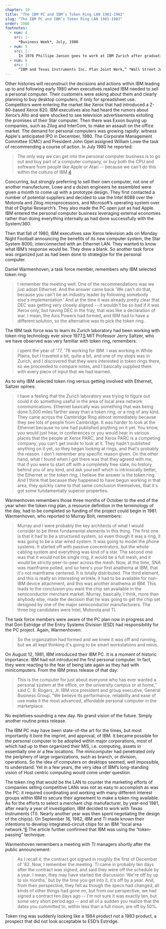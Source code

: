 ```yaml
---
chapter: 10
title: "The IBM PC and IBM’s Token Ring LAN 1981-1982"
slug: "The IBM PC and IBM’s Token Ring LAN 1981-1982"
order: 1006
footnotes:
  - num: 4
    src: |-
      *Business Week*, July, 1980 
  - num: 5
    src: |- 
      In 1976 Phillipe Janson goes to work at IBM Zurich after graduating from MIT.
  - num: 6
    src: |- 
      “IBM and Texas Instruments Inc. Plan Joint Work,” *Wall Street Journal*, Sept. 16, 1982, p.13 
---
```


Other histories will reconstruct the decisions and actions within IBM leading up to and following early 1980 when executives realized IBM needed to sell a personal computer. Their customers were asking about them and clearly planning to buy desktop computers, if only for spreadsheet use. Competitors were entering the market like Xerox that had introduced a Z-80-based Xerox 820. IBM executives also had heard the rumors about Xerox’s Alto and were shocked to see television advertisements extolling the promises of their Star computer. Then there was Exxon buying up companies, such as Zilog and InterCom, to make an assault on the office market. The demand for personal computers was growing rapidly: witness Apple's anticipated IPO in December, 1980. The Corporate Management Committee (CMC) and President John Opel assigned William Lowe the task of recommending a course of action. In July 1980 he reported:

>The only way we can get into the personal computer business is to go out and buy part of a computer company, or buy both the CPU and software from people like Apple or Atari -- because we can't do this within the culture of IBM.<a name="fnloc4" href="#fn4">4</a>

Concurring, but strongly preferring to sell their own computer, not one of another manufacturer, Lowe and a dozen engineers he assembled were given a month to come up with a prototype design. They first contacted a number of potential suppliers and decided to use the Intel 8088 over the Motorola and Zilog microprocessors, and Microsoft’s operating system over that of Digital Research’s. They also made the PC open just as had Apple. IBM entered the personal computer business leveraging external economies rather than doing everything internally as had done successfully with the System/360.

Then that fall of 1980, IBM executives saw Xerox television ads on Monday Night Football announcing the benefits of its new computer system, the Star System 8000, interconnected with an Ethernet LAN. They wanted to know what IBM’s response would be. They drew a blank. So another task force was organized just as had been done to strategize for the personal computer.

Daniel Warmenhoven, a task force member, remembers why IBM selected token ring:

>I remember the meeting well. One of the recommendations was we just adopt Ethernet. And the answer came back 'We can't do that, because you can't be an industry leader by following somebody else's implementation.'  And at the time it was already pretty clear that DEC was getting very closely aligned -- it wouldn't be so bad if it was Xerox only, but having DEC in the fray, that was like a declaration of war. I mean, the Axis Powers had formed, and IBM had to have a different solution, so the alternative was to pick the token ring.

The IBM task force was to learn its Zurich laboratory had been working with token ring technology ever since 1977.<a name="fnloc5" href="#fn5">5</a> MIT Professor Jerry Saltzer, who we have observed was very familiar with token ring, remembers:

>I spent the year of '77, '78 working for IBM. I was working in White Plains, but I traveled a bit, quite a bit, and one of my stops was in Zurich, and I discovered that they were interested in token rings there, so we proceeded to compare notes, and I basically supplied them with every piece of input that we had learned.

As to why IBM selected token ring versus getting involved with Ethernet, Saltzer opines:

>I have a feeling that the Zurich laboratory was trying to figure out could it do something useful in the area of local area network communications. Ethernet basically was something that was being done 5,000 miles farther away than a token ring, or a ring of any kind. They came across the Cambridge Ring almost immediately because they see lots of people from Cambridge. It was harder to look at the Ethernet because no one had published anything on it yet. You know, you would just hear, in conferences or you would hear in various places that the people at Xerox PARC, and Xerox PARC is a competing company, you can't get inside to look at it. They hadn't published anything on it yet, so they began looking at rings, and that's probably the reason. I don't remember any specific reason given. On the other hand, what I found when I got there was that they agreed with me, that if you were to start off with a completely free slate, no history behind you of any kind, and ask yourself which is intrinsically better, the Ethernet or the token ring, I believe the answer is the token ring. And I think that because they happened to have begun working in that area, they quickly came to that same conclusion themselves, that it's got some fundamentally superior properties.

Warmenhoven remembers those three months of October to the end of the year when the token ring plan, a resource definition in the terminology of the day, had to be completed so funding of the project could begin in 1981. Warmenhoven, who reported to Murray Bolt, remembers:

>Murray and I were probably the key architects of what I would consider to be three fundamental elements in this thing. The first one is that it had to be a structured system, so even though it was a ring, it was going to be a star wired system. It was going to model the phone systems. It started off with passive concentrators, but the whole cabling system and everything was kind of a star. The second one was that it would not be single ring, it would be a full mesh, and it would be strictly peer-to-peer across the mesh. Now, at the time, SNA was mainframe polled, and so here's your first anathema at IBM, that it's not mainframe centered. It is totally distributed. The third element, and this is really an interesting wrinkle, it had to be available for non-IBM device attachment, and this was another anathema at IBM. This leads to the conclusion you want the chip set available in the semiconductor merchant market. Murray, basically, I think, more than anybody else, made the decision that he was going to get the chip set designed by one of the major semiconductor manufacturers. The three big candidates were Intel, Motorola and TI.

The task force members were aware of the PC plan now in progress and that Don Estridge of the Entry Systems Division (ESD) had responsibility for the PC project. Again, Warmenhoven:

>So the organization had formed and we knew it was off and running, but we all kept thinking it's going to be smart workstations and minis.

On August 12, 1981, IBM introduced their IBM PC. It is a moment of historic importance. IBM had not introduced the first personal computer. In fact, they were reacting to the fear of being late again as they had with minicomputers.  From the IBM press release of that day:

>This is the computer for just about everyone who has ever wanted a personal system at the office, on the university campus or at home,” said C. B. Rogers, Jr. IBM vice president and group executive, General Business Group. “We believe its performance, reliability and ease of use make it the most advanced, affordable personal computer in the marketplace.

No expletives sounding a new day. No grand vision of the future. Simply another routine press release.

The IBM PC may have been state-of–the art for the times, but most importantly it bore the imprint, and approval, of IBM. It became possible for the personal computer to be adopted within major corporations, most of which had up to then organized their MIS, i.e. computing, assets in essentially one or a few locations. The minicomputer had penetrated only the periphery of large organizations, such as branch, or division, operations. So the idea of computers on desktops seemed, well impossible, to understand. Yet in a few years, the very idea of IBM’s long-standing vision of Host centric computing would come under question.

The token ring that would be the LAN to counter the marketing efforts of companies selling competitive LANs was not as easy to accomplish as was the PC: it required coordinating and working with many different interest groups within IBM to secure their agreement to make a token ring available. As for the efforts to select a merchant chip manufacturer, by year-end 1981, after nearly a year of investigation, IBM decided to work with Texas Instruments (TI). Nearly another year was then spent negotiating the design of the chip(s). On September 16, 1982, IBM and TI made known their intentions to develop integrated-circuit chips for an IBM “local area network.”<a name="fnloc6" href="#fn6">6</a> The article further confirmed that IBM was using the “token-passing” technique.

Warmenhoven remembers a meeting with TI managers shortly after the public announcement:

>As I recall it, the contract got signed in roughly the first of December of '82. Now, I remember the meeting. TI came in probably ten days after the contract was signed, and said they were off the schedule by a year. I mean, they may have started the discussion 'We're off by up to six months,' but by the time you get into it, it's off by a year. And, from their perspective, they felt as though the specs had changed, all kinds of other things had gone on, but from our perspective, we had signed a contract ten days ago -- I'm not sure it was exactly ten, but some very short period ago -- and all of a sudden you realize that the dates you committed to, within less than a full moon, are off by 50%.

Token ring was suddenly looking like a 1984 product not a 1983 product, a prospect that did not look acceptable to ESD’s Estridge.
